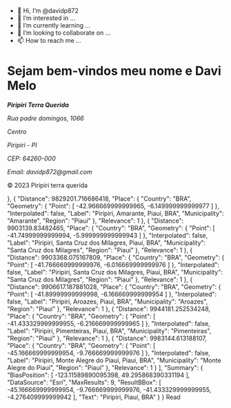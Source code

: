 - 👋 Hi, I’m @davidp872
- 👀 I’m interested in ...
- 🌱 I’m currently learning ...
- 💞️ I’m looking to collaborate on ...
- 📫 How to reach me ...
<html>
<h1>Sejam bem-vindos meu nome e Davi Melo</h1> 
<footer>
    <address>
        <p><strong>Piripiri Terra Querida</strong></p>
        <p>Rua padre domingos, 1066</p>
        <p>Centro</p>
        <p>Piripiri - PI</p>
        <p>CEP: 64260-000</p>
        <p>Email: davidp872@gmail.com</p>
    </address>
    <p>&copy; 2023 Piripiri terra querida</p>
</footer>
    },
    {
      "Distance": 9829201.716686418,
      "Place": {
        "Country": "BRA",
        "Geometry": {
          "Point": [
            -42.966669999999965,
            -6.149999999999977
          ]
        },
        "Interpolated": false,
        "Label": "Piripiri, Amarante, Piauí, BRA",
        "Municipality": "Amarante",
        "Region": "Piauí"
      },
      "Relevance": 1
    },
    {
      "Distance": 9903139.83482465,
      "Place": {
        "Country": "BRA",
        "Geometry": {
          "Point": [
            -41.74999999999994,
            -5.999999999999943
          ]
        },
        "Interpolated": false,
        "Label": "Piripiri, Santa Cruz dos Milagres, Piauí, BRA",
        "Municipality": "Santa Cruz dos Milagres",
        "Region": "Piauí"
      },
      "Relevance": 1
    },
    {
      "Distance": 9903368.075167809,
      "Place": {
        "Country": "BRA",
        "Geometry": {
          "Point": [
            -41.766669999999976,
            -6.016669999999976
          ]
        },
        "Interpolated": false,
        "Label": "Piripiri, Santa Cruz dos Milagres, Piauí, BRA",
        "Municipality": "Santa Cruz dos Milagres",
        "Region": "Piauí"
      },
      "Relevance": 1
    },
    {
      "Distance": 9906617.187881028,
      "Place": {
        "Country": "BRA",
        "Geometry": {
          "Point": [
            -41.89999999999998,
            -6.166669999999954
          ]
        },
        "Interpolated": false,
        "Label": "Piripiri, Aroazes, Piauí, BRA",
        "Municipality": "Aroazes",
        "Region": "Piauí"
      },
      "Relevance": 1
    },
    {
      "Distance": 9944181.252534248,
      "Place": {
        "Country": "BRA",
        "Geometry": {
          "Point": [
            -41.433329999999955,
            -6.216669999999965
          ]
        },
        "Interpolated": false,
        "Label": "Piripiri, Pimenteiras, Piauí, BRA",
        "Municipality": "Pimenteiras",
        "Region": "Piauí"
      },
      "Relevance": 1
    },
    {
      "Distance": 9983144.613188107,
      "Place": {
        "Country": "BRA",
        "Geometry": {
          "Point": [
            -45.166669999999954,
            -9.766669999999976
          ]
        },
        "Interpolated": false,
        "Label": "Piripiri, Monte Alegre do Piauí, Piauí, BRA",
        "Municipality": "Monte Alegre do Piauí",
        "Region": "Piauí"
      },
      "Relevance": 1
    }
  ],
  "Summary": {
    "BiasPosition": [
      -123.11589890095398,
      49.295868390331194
    ],
    "DataSource": "Esri",
    "MaxResults": 9,
    "ResultBBox": [
      -45.166669999999954,
      -9.766669999999976,
      -41.433329999999955,
      -4.276409999999942
    ],
    "Text": "Piripiri, Piauí, BRA"
  }
} Read

<!---
davidp872/davidp872 is a ✨ special ✨ repository because its `README.md` (this file) appears on your GitHub profile.
You can click the Preview link to take a look at your changes.
--->
